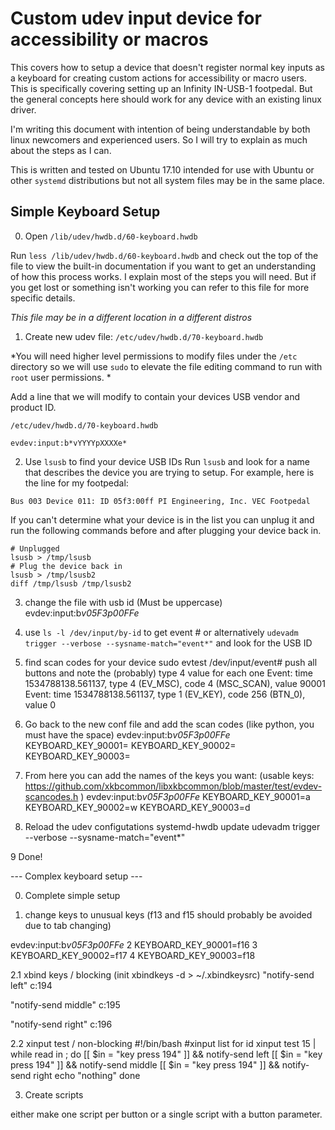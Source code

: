 # Custom udev input device for accessibility or macros
This covers how to setup a device that doesn't register normal key inputs as a
keyboard for creating custom actions for accessibility or macro users. This is
specifically covering setting up an Infinity IN-USB-1 footpedal. But the general
concepts here should work for any device with an existing linux driver.

I'm writing this document with intention of being understandable by both linux
newcomers and experienced users. So I will try to explain as much about the
steps as I can.

This is written and tested on Ubuntu 17.10 intended for use with Ubuntu or other
`systemd` distributions but not all system files may be in the same place.


## Simple Keyboard Setup

0. Open `/lib/udev/hwdb.d/60-keyboard.hwdb`

Run `less /lib/udev/hwdb.d/60-keyboard.hwdb` and check out the top of the file
to view the built-in documentation if you want to get an understanding of how
this process works. I explain most of the steps you will need. But if you get
lost or something isn't working you can refer to this file for more specific
details.


*This file may be in a different location in a different distros*


1. Create new udev file: `/etc/udev/hwdb.d/70-keyboard.hwdb`

*You will need higher level permissions to modify files under the `/etc`
directory so we will use `sudo` to elevate the file editing command to run with
`root` user permissions. *



Add a line that we will modify to contain your devices USB vendor and product
ID.


`/etc/udev/hwdb.d/70-keyboard.hwdb`
```
evdev:input:b*vYYYYpXXXXe*
```


2. Use `lsusb` to find your device USB IDs
Run `lsusb` and look for a name that describes the device you are trying to
setup. For example, here is the line for my footpedal:

`Bus 003 Device 011: ID 05f3:00ff PI Engineering, Inc. VEC Footpedal`

If you can't determine what your device is in the list you can unplug it and run
the following commands before and after plugging your device back in.

```
# Unplugged
lsusb > /tmp/lsusb
# Plug the device back in
lsusb > /tmp/lsusb2
diff /tmp/lsusb /tmp/lsusb2
```


3. change the file with usb id
(Must be uppercase)
evdev:input:b*v05F3p00FFe*

4. use `ls -l /dev/input/by-id` to get event # or alternatively `udevadm trigger --verbose --sysname-match="event*"` and look for the USB ID

5. find scan codes for your device sudo evtest /dev/input/event#
push all buttons and note the (probably) type 4 value for each one
Event: time 1534788138.561137, type 4 (EV_MSC), code 4 (MSC_SCAN), value 90001
Event: time 1534788138.561137, type 1 (EV_KEY), code 256 (BTN_0), value 0

6. Go back to the new conf file and add the scan codes
(like python, you must have the space)
evdev:input:b*v05F3p00FFe*
 KEYBOARD_KEY_90001=
 KEYBOARD_KEY_90002=
 KEYBOARD_KEY_90003=

7. From here you can add the names of the keys you want:
(usable keys: https://github.com/xkbcommon/libxkbcommon/blob/master/test/evdev-scancodes.h )
evdev:input:b*v05F3p00FFe*
 KEYBOARD_KEY_90001=a
 KEYBOARD_KEY_90002=w
 KEYBOARD_KEY_90003=d

8. Reload the udev configutations
systemd-hwdb update
udevadm trigger --verbose --sysname-match="event*"

9 Done!


   ---  Complex keyboard setup ---

0. Complete simple setup

1. change keys to unusual keys
(f13 and f15 should probably be avoided due to tab changing)

evdev:input:b*v05F3p00FFe*
  2  KEYBOARD_KEY_90001=f16
  3  KEYBOARD_KEY_90002=f17
  4  KEYBOARD_KEY_90003=f18

2.1 xbind keys / blocking
(init xbindkeys -d > ~/.xbindkeysrc)
"notify-send left"
   c:194

"notify-send middle"
   c:195

"notify-send right"
   c:196

2.2 xinput test / non-blocking
#!/bin/bash
#xinput list for id
xinput test 15 | while read in ; do
  [[ $in = "key press   194" ]] && notify-send left
  [[ $in = "key press   194" ]] && notify-send middle
  [[ $in = "key press   194" ]] && notify-send right
  echo "nothing"
done

3. Create scripts

either make one script per button or a single script with a button parameter.


